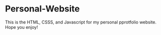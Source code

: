 # Personal-Website

This is the HTML, CSSS, and Javascript for my personal pprotfolio website. Hope you enjoy!

